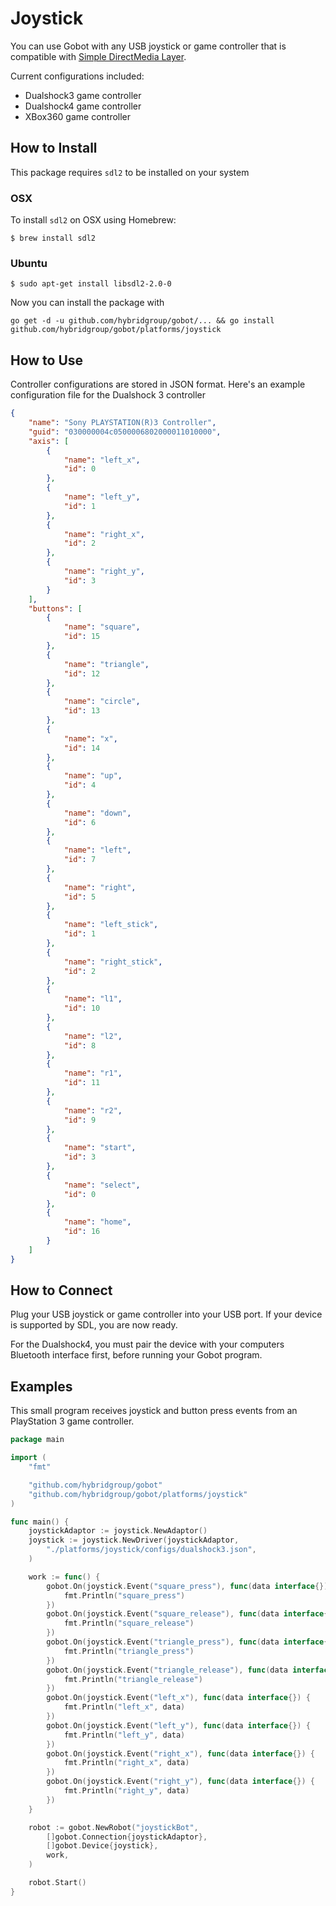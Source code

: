 # Joystick

You can use Gobot with any USB joystick or game controller that is compatible with [Simple DirectMedia Layer](http://www.libsdl.org/).

Current configurations included:
- Dualshock3 game controller
- Dualshock4 game controller
- XBox360 game controller

## How to Install

This package requires `sdl2` to be installed on your system

### OSX

To install `sdl2` on OSX using Homebrew:

```
$ brew install sdl2
```

### Ubuntu

```
$ sudo apt-get install libsdl2-2.0-0
```

Now you can install the package with

```
go get -d -u github.com/hybridgroup/gobot/... && go install github.com/hybridgroup/gobot/platforms/joystick
```

## How to Use

Controller configurations are stored in JSON format. Here's an example configuration file for the Dualshock 3 controller

```json
{
    "name": "Sony PLAYSTATION(R)3 Controller",
    "guid": "030000004c0500006802000011010000",
    "axis": [
        {
            "name": "left_x",
            "id": 0
        },
        {
            "name": "left_y",
            "id": 1
        },
        {
            "name": "right_x",
            "id": 2
        },
        {
            "name": "right_y",
            "id": 3
        }
    ],
    "buttons": [
        {
            "name": "square",
            "id": 15
        },
        {
            "name": "triangle",
            "id": 12
        },
        {
            "name": "circle",
            "id": 13
        },
        {
            "name": "x",
            "id": 14
        },
        {
            "name": "up",
            "id": 4
        },
        {
            "name": "down",
            "id": 6
        },
        {
            "name": "left",
            "id": 7
        },
        {
            "name": "right",
            "id": 5
        },
        {
            "name": "left_stick",
            "id": 1
        },
        {
            "name": "right_stick",
            "id": 2
        },
        {
            "name": "l1",
            "id": 10
        },
        {
            "name": "l2",
            "id": 8
        },
        {
            "name": "r1",
            "id": 11
        },
        {
            "name": "r2",
            "id": 9
        },
        {
            "name": "start",
            "id": 3
        },
        {
            "name": "select",
            "id": 0
        },
        {
            "name": "home",
            "id": 16
        }
    ]
}
```

## How to Connect

Plug your USB joystick or game controller into your USB port. If your device is supported by SDL, you are now ready.

For the Dualshock4, you must pair the device with your computers Bluetooth interface first, before running your Gobot program.

## Examples

This small program receives joystick and button press events from an PlayStation 3 game controller.

```go
package main

import (
	"fmt"

	"github.com/hybridgroup/gobot"
	"github.com/hybridgroup/gobot/platforms/joystick"
)

func main() {
	joystickAdaptor := joystick.NewAdaptor()
	joystick := joystick.NewDriver(joystickAdaptor,
		"./platforms/joystick/configs/dualshock3.json",
	)

	work := func() {
		gobot.On(joystick.Event("square_press"), func(data interface{}) {
			fmt.Println("square_press")
		})
		gobot.On(joystick.Event("square_release"), func(data interface{}) {
			fmt.Println("square_release")
		})
		gobot.On(joystick.Event("triangle_press"), func(data interface{}) {
			fmt.Println("triangle_press")
		})
		gobot.On(joystick.Event("triangle_release"), func(data interface{}) {
			fmt.Println("triangle_release")
		})
		gobot.On(joystick.Event("left_x"), func(data interface{}) {
			fmt.Println("left_x", data)
		})
		gobot.On(joystick.Event("left_y"), func(data interface{}) {
			fmt.Println("left_y", data)
		})
		gobot.On(joystick.Event("right_x"), func(data interface{}) {
			fmt.Println("right_x", data)
		})
		gobot.On(joystick.Event("right_y"), func(data interface{}) {
			fmt.Println("right_y", data)
		})
	}

	robot := gobot.NewRobot("joystickBot",
		[]gobot.Connection{joystickAdaptor},
		[]gobot.Device{joystick},
		work,
	)

	robot.Start()
}
```
